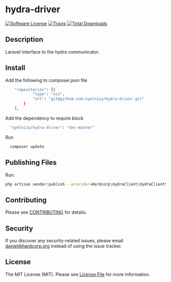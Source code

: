 # hydra-driver

[![Software License](https://img.shields.io/badge/license-MIT-brightgreen.svg?style=flat-square)](LICENSE.md)
[![Travis](https://img.shields.io/travis/hardcorp/hydra-client.svg?style=flat-square)]()
[![Total Downloads](https://img.shields.io/packagist/dt/hardcorp/hydra-client.svg?style=flat-square)](https://packagist.org/packages/hardcorp/hydra-client)

## Description

Laravel interface to the hydra communicator.


## Install
Add the following to composer.json file
```bash
    "repositories": [{
            "type": "vcs",
            "url": "git@github.com:nyelnizy/hydra-driver.git"
        }
    ],
```
Add the dependency to require block
```bash
  "nyelnizy/hydra-driver": "dev-master"
```
Run
```bash
  composer update
```

## Publishing Files

Run:

```bash
php artisan vendor:publish --provider=Hardcorp\HydraClient\HydraClientServiceProvider
```


## Contributing

Please see [CONTRIBUTING](CONTRIBUTING.md) for details.


## Security

If you discover any security-related issues, please email daniel@hardcorp.org instead of using the issue tracker.


## License

The MIT License (MIT). Please see [License File](/LICENSE.md) for more information.